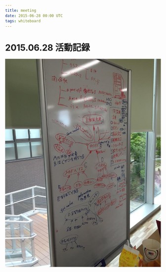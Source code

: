 ```yaml
---
title: meeting
date: 2015-06-28 00:00 UTC
tags: whiteboard
---
```


# 2015.06.28 活動記録

![whiteboard](./20150628.jpg)

